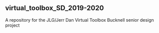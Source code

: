 ## virtual_toolbox_SD_2019-2020
A repository for the JLG/Jerr Dan Virtual Toolbox Bucknell senior design project
